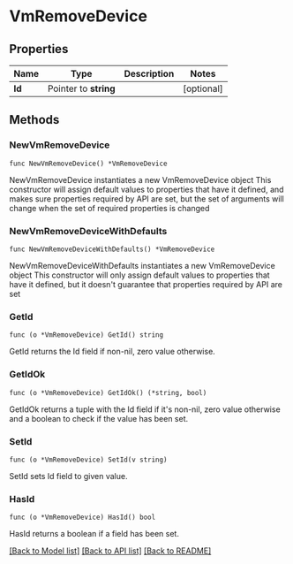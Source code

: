 # VmRemoveDevice

## Properties

Name | Type | Description | Notes
------------ | ------------- | ------------- | -------------
**Id** | Pointer to **string** |  | [optional]

## Methods

### NewVmRemoveDevice

`func NewVmRemoveDevice() *VmRemoveDevice`

NewVmRemoveDevice instantiates a new VmRemoveDevice object
This constructor will assign default values to properties that have it defined,
and makes sure properties required by API are set, but the set of arguments
will change when the set of required properties is changed

### NewVmRemoveDeviceWithDefaults

`func NewVmRemoveDeviceWithDefaults() *VmRemoveDevice`

NewVmRemoveDeviceWithDefaults instantiates a new VmRemoveDevice object
This constructor will only assign default values to properties that have it defined,
but it doesn't guarantee that properties required by API are set

### GetId

`func (o *VmRemoveDevice) GetId() string`

GetId returns the Id field if non-nil, zero value otherwise.

### GetIdOk

`func (o *VmRemoveDevice) GetIdOk() (*string, bool)`

GetIdOk returns a tuple with the Id field if it's non-nil, zero value otherwise
and a boolean to check if the value has been set.

### SetId

`func (o *VmRemoveDevice) SetId(v string)`

SetId sets Id field to given value.

### HasId

`func (o *VmRemoveDevice) HasId() bool`

HasId returns a boolean if a field has been set.


[[Back to Model list]](../README.md#documentation-for-models) [[Back to API list]](../README.md#documentation-for-api-endpoints) [[Back to README]](../README.md)


